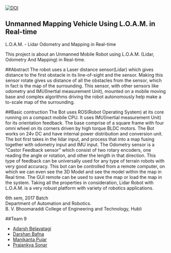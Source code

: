 [![DOI](https://zenodo.org/badge/22321/prajankya/Lidar-Robot.svg)](https://zenodo.org/badge/latestdoi/22321/prajankya/Lidar-Robot)


## Unmanned Mapping Vehicle Using L.O.A.M. in Real-time
 L.O.A.M. - Lidar Odometry and Mapping in Real-time

This project is about an Unmanned Mobile Robot using L.O.A.M. (Lidar, Odometry And Mapping) in Real-time.

##Abstract
The robot uses a Laser distance sensor(Lidar) which gives distance to the first obstacle in its line-of-sight and the sensor. Making this sensor rotate gives us distance of all the obstacles from the sensor, which in fact is the map of the surrounding. This sensor, with other sensors like odometry and IMU(Inertial measurement Unit), mounted on a mobile moving base and complex algorithms driving the robot autonomously help make a to-scale map of the surrounding.

##Basic contruction
The Bot uses ROS(Robot Operating System) at its core running on a compact mobile CPU. It uses IMU(Inertial measurement Unit) for its orientation feedback. The base comprise of a square frame with four omni wheel on its corners driven by high torque BLDC motors. The Bot works on 24v DC and have internal power distribution and conversion unit. The bot first takes in the lidar input, and process that into a map fusing together with  odometry input and IMU input. The Odometry sensor is a “Castor Feedback sensor” which consist of two rotary encoders, one reading the angle or rotation, and other the length in that direction. This type of feedback can be universally used for any type of terrain robots with very good accuracy. This bot can be controlled from a remote computer, on which we can even see the 3D Model and see the model within the map in Real time. The GUI remote can be used to save the map or load the map in the system. Taking all the properties in consideration,  Lidar Robot with L.O.A.M. is a very robust platform with variety of robotics applications.



6th sem, 2017 Batch  
Department of Automation and Robotics.  
B. V. Bhoomaraddi College of Engineering and Technology, Hubli  

>
##Team 9
- [Adarsh Belavatagi](http://github.com/Belavatagi)
- [Darshan Bafna](http://github.com/Darshabafna)
- [Manikanta Pujar](http://github.com/pujarmani)
- [Prajankya Sonar](http://github.com/Prajankya)
